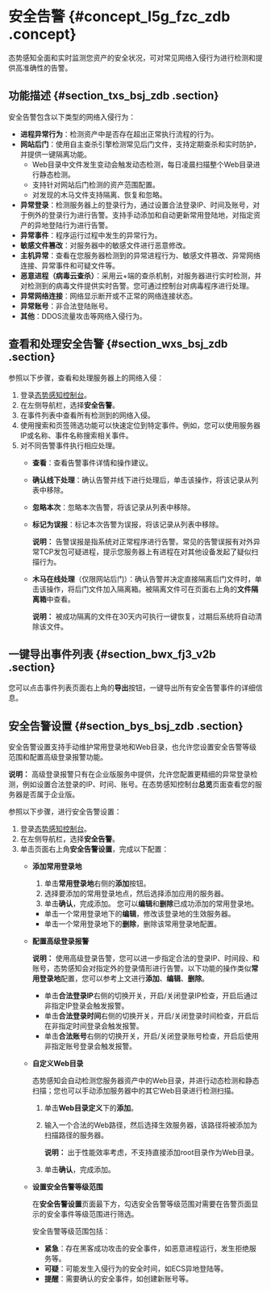 # 安全告警 {#concept_l5g_fzc_zdb .concept}

态势感知全面和实时监测您资产的安全状况，可对常见网络入侵行为进行检测和提供高准确性的告警。

## 功能描述 {#section_txs_bsj_zdb .section}

安全告警包含以下类型的网络入侵行为：

-   **进程异常行为**：检测资产中是否存在超出正常执行流程的行为。
-   **网站后门**：使用自主查杀引擎检测常见后门文件，支持定期查杀和实时防护，并提供一键隔离功能。
    -   Web目录中文件发生变动会触发动态检测，每日凌晨扫描整个Web目录进行静态检测。
    -   支持针对网站后门检测的资产范围配置。
    -   对发现的木马文件支持隔离、恢复和忽略。
-   **异常登录**：检测服务器上的登录行为，通过设置合法登录IP、时间及账号，对于例外的登录行为进行告警。支持手动添加和自动更新常用登陆地，对指定资产的异地登陆行为进行告警。
-   **异常事件**：程序运行过程中发生的异常行为。
-   **敏感文件篡改**：对服务器中的敏感文件进行恶意修改。
-   **主机异常**：查看在您服务器检测到的异常进程行为、敏感文件篡改、异常网络连接、异常事件和可疑文件等。
-   **恶意进程（病毒云查杀）**：采用云+端的查杀机制，对服务器进行实时检测，并对检测到的病毒文件提供实时告警。您可通过控制台对病毒程序进行处理。
-   **异常网络连接**：网络显示断开或不正常的网络连接状态。
-   **异常账号**：非合法登陆账号。
-   **其他**：DDOS流量攻击等网络入侵行为。

## 查看和处理安全告警 {#section_wxs_bsj_zdb .section}

参照以下步骤，查看和处理服务器上的网络入侵：

1.  登录[态势感知控制台](https://yundun.console.aliyun.com/?p=sas)。
2.  在左侧导航栏，选择**安全告警**。
3.  在事件列表中查看所有检测到的网络入侵。
4.  使用搜索和页签筛选功能可以快速定位到特定事件。例如，您可以使用服务器IP或名称、事件名称搜索相关事件。
5.  对不同告警事件执行相应处理。
    -   **查看**：查看告警事件详情和操作建议。
    -   **确认线下处理**：确认告警并线下进行处理后，单击该操作，将该记录从列表中移除。
    -   **忽略本次**：忽略本次告警，将该记录从列表中移除。
    -   **标记为误报**：标记本次告警为误报，将该记录从列表中移除。

        **说明：** 告警误报是指系统对正常程序进行告警。常见的告警误报有对外异常TCP发包可疑进程，提示您服务器上有进程在对其他设备发起了疑似扫描行为。

    -   **木马在线处理**（仅限网站后门）：确认告警并决定直接隔离后门文件时，单击该操作，将后门文件加入隔离箱。被隔离文件可在页面右上角的**文件隔离箱**中查看。

        **说明：** 被成功隔离的文件在30天内可执行一键恢复，过期后系统将自动清除该文件。


## 一键导出事件列表 {#section_bwx_fj3_v2b .section}

您可以点击事件列表页面右上角的**导出**按钮，一键导出所有安全告警事件的详细信息。

## 安全告警设置 {#section_bys_bsj_zdb .section}

安全告警设置支持手动维护常用登录地和Web目录，也允许您设置安全告警等级范围和配置高级登录报警功能。

**说明：** 高级登录报警只有在企业版服务中提供，允许您配置更精细的异常登录检测，例如设置合法登录的IP、时间、账号。在态势感知控制台**总览**页面查看您的服务器是否属于企业版。

参照以下步骤，进行安全告警设置：

1.  登录[态势感知控制台](https://yundun.console.aliyun.com/?p=sas)。
2.  在左侧导航栏，选择**安全告警**。
3.  单击页面右上角**安全告警设置**，完成以下配置：
    -   **添加常用登录地**

        1.  单击**常用登录地**右侧的**添加**按钮。
        2.  选择要添加的常用登录地点，然后选择添加应用的服务器。
        3.  单击**确认**，完成添加。
        您可以**编辑**和**删除**已成功添加的常用登录地。

        -   单击一个常用登录地下的**编辑**，修改该登录地的生效服务器。
        -   单击一个常用登录地下的**删除**，删除该常用登录地配置。
    -   **配置高级登录报警**

        **说明：** 使用高级登录告警，您可以进一步指定合法的登录IP、时间段、和账号，态势感知会对指定外的登录情形进行告警。以下功能的操作类似**常用登录地**配置，您可以参考上文进行**添加**、**编辑**、**删除**。

        -   单击**合法登录IP**右侧的切换开关，开启/关闭登录IP检查，开启后通过非指定IP登录会触发报警。
        -   单击**合法登录时间**右侧的切换开关，开启/关闭登录时间检查，开启后在非指定时间登录会触发报警。
        -   单击**合法账号**右侧的切换开关，开启/关闭登录账号检查，开启后使用非指定账号登录会触发报警。
    -   **自定义Web目录**

        态势感知会自动检测您服务器资产中的Web目录，并进行动态检测和静态扫描；您也可以手动添加服务器中的其它Web目录进行检测扫描。

        1.  单击**Web目录定义**下的**添加**。
        2.  输入一个合法的Web路径，然后选择生效服务器，该路径将被添加为扫描路径的服务器。

            **说明：** 出于性能效率考虑，不支持直接添加root目录作为Web目录。

        3.  单击**确认**，完成添加。
    -   **设置安全告警等级范围**

        在**安全告警设置**页面最下方，勾选安全告警等级范围对需要在告警页面显示的安全事件等级范围进行筛选。

        安全告警等级范围包括：

        -   **紧急**：存在黑客成功攻击的安全事件，如恶意进程运行，发生拒绝服务等。
        -   **可疑**：可能发生入侵行为的安全时间，如ECS异地登陆等。
        -   **提醒**：需要确认的安全事件，如创建新账号等。

